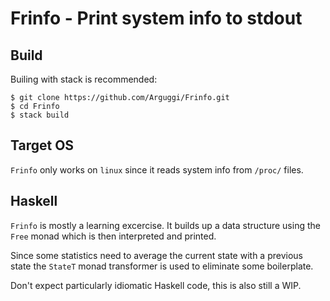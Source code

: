 # Frinfo - Print system info to stdout

## Build

Builing with stack is recommended:
```
$ git clone https://github.com/Arguggi/Frinfo.git
$ cd Frinfo
$ stack build
```

## Target OS

`Frinfo` only works on `linux` since it reads system info from `/proc/` files.

## Haskell

`Frinfo` is mostly a learning excercise. It builds up a data structure using the `Free`
monad which is then interpreted and printed.

Since some statistics need to average the current state with a previous state the
`StateT` monad transformer is used to eliminate some boilerplate.

Don't expect particularly idiomatic Haskell code, this is also still a WIP.
